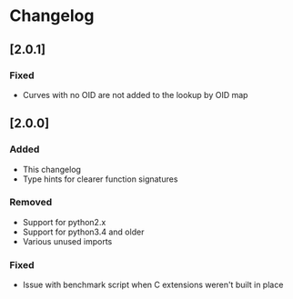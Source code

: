 # Changelog

## [2.0.1]
### Fixed
- Curves with no OID are not added to the lookup by OID map

## [2.0.0]
### Added
- This changelog
- Type hints for clearer function signatures

### Removed
- Support for python2.x
- Support for python3.4 and older
- Various unused imports

### Fixed
- Issue with benchmark script when C extensions weren't built in place